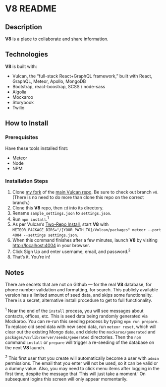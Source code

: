 # **V8** README

## Description
**V8** is a place to collaborate and share information.

## Technologies
**V8** is built with:

- Vulcan, the “full-stack React+GraphQL framework,” built with React, GraphQL, Meteor, Apollo, MongoDB
- Bootstrap, react-boostrap, SCSS / node-sass
- Algolia
- Mockaroo
- Storybook
- Twilio

## How to Install

### Prerequisites
Have these tools installed first:

* Meteor
* Node
* NPM

### Installation Steps
1. Clone [my fork](https://github.com/kevinashworth/Vulcan) of the [main Vulcan repo](https://github.com/VulcanJS/Vulcan). Be sure to check out branch `v8`. (There is no need to do more than clone this repo on the correct branch.)
2. Clone this **V8** repo, then `cd` into its directory.
3. Rename `sample_settings.json` to `settings.json`.
4. Run `npm install`.<sup>1</sup>
5. As per Vulcan’s [Two-Repo Install](https://docs.vulcanjs.org/#Two-Repo-Install-Optional), start **V8** with `METEOR_PACKAGE_DIRS="/[YOUR_PATH_TO]/Vulcan/packages" meteor --port 4004 --settings settings.json`.
6. When this command finishes after a few minutes, launch **V8** by visiting <http://localhost:4004> in your browser.
7. Click Sign Up and enter username, email, and password.<sup>2</sup>
8. That’s it. You’re in!


## Notes
There are secrets that are not on Github — for the real **V8** database, for phone number validation and formatting, for search. This publicly available version has a limited amount of seed data, and skips some functionality. There is a secret, alternative install procedure to get to full functionality.

<sup>1</sup> Near the end of the `install` process, you will see messages about contacts, offices, etc. This is seed data being randomly generated via Mockaroo. You can re-run this seeding process by typing `npm run prepare`. To replace old seed data with new seed data, run `meteor reset`, which will clear out the existing Mongo data, and delete the `mockaroo/generated` and `packages/v8/lib/server/seeds/generated` directories. Then the `npm` command `install` or `prepare` will trigger a re-seeding of the database on the next **V8** launch.

<sup>2</sup> This first user that you create will automatically become a user with `admin` permissions. The email that you enter will not be used, so it can be valid or a dummy value. Also, you may need to click menu items after logging in the first time, despite the message that ‘This will just take a moment.’ On subsequent logins this screen will only appear momentarily.
